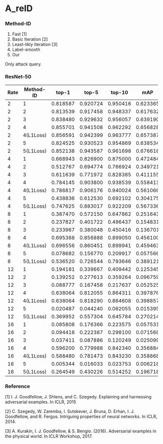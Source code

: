 # A_reID

### Method-ID
1. Fast [1]
2. Basic Iteration [2]
3. Least-likly Iteration [3] 
4. Label-smooth 
5. Our 

Only attack query. 
### ResNet-50
|Rate  | Method-ID | top-1 | top-5 | top-10 | mAP|
| ---- | --------- | ----- | ----- | ------ | -- |
|2 | 1 | 0.818587 | 0.920724 | 0.950416 | 0.623365 |
|2 | 2 | 0.813539 | 0.917458 | 0.948337 | 0.617632 |
|2 | 3 | 0.838480 | 0.929632 | 0.956057 | 0.639190 |
|2 | 4 | 0.855701 | 0.941508 | 0.962292 | 0.656828 |
|2 | 4(L1Loss) | 0.856591 | 0.942399 | 0.963777 | 0.657387 |
|2 | 5 | 0.824525 | 0.930523 | 0.954869 | 0.638534 |
|2 | 5(L1Loss) | 0.852138 | 0.943587 | 0.961698 | 0.676618 |
|4 | 1 | 0.668943 | 0.826900 | 0.875000 | 0.472484 |
|4 | 2 | 0.512767 | 0.694774 | 0.766924 | 0.349721 |
|4 | 3 | 0.611639 | 0.771972 | 0.828385 | 0.411155 |
|4 | 4 | 0.784145 | 0.903800 | 0.938539 | 0.558413 |
|4 | 4(L1Loss) | 0.786817 | 0.906176 | 0.940024 | 0.561066 |
|4 | 5 | 0.438836 | 0.612530 | 0.692102 | 0.304175 |
|4 | 5(L1Loss) | 0.747625 | 0.883017 | 0.922209 | 0.567336 |
|8 | 1 | 0.387470 | 0.572150 | 0.647862 | 0.251643 |
|8 | 2 | 0.237827 | 0.401722 | 0.496437 | 0.154831 |
|8 | 3 | 0.233967 | 0.380048 | 0.450416 | 0.136701 |
|8 | 4 | 0.695368 | 0.856888 | 0.899050 | 0.456100 | 
|8 | 4(L1Loss) | 0.696556 | 0.860451 | 0.899941 | 0.459463 |
|8 | 5 | 0.078682 | 0.156770 | 0.209917 | 0.057566 |
|8 | 5(L1Loss) | 0.536520 | 0.726544 | 0.793646 | 0.389121 |
|12 | 1 | 0.194181 | 0.339667 | 0.409442 | 0.125345 |
|12 | 2 | 0.139252 | 0.277613 | 0.359264 | 0.096759 |
|12 | 3 | 0.088777 | 0.167458 | 0.217637 | 0.052525 |
|12 | 4 | 0.638064 | 0.812055 | 0.864311 | 0.397876 |
|12 | 4(L1Loss) | 0.638064 | 0.818290 | 0.864608 | 0.398857 |
|12 | 5 | 0.020487 | 0.044240 | 0.062055 | 0.015395 |
|12 | 5(L1Loss) | 0.369952 | 0.557304 | 0.645784 | 0.270214 |
|16 | 1 | 0.085808 | 0.176366 | 0.223575 | 0.057531 |
|16 | 2 | 0.094418 | 0.222387 | 0.298100 | 0.071568 |
|16 | 3 | 0.037411 | 0.087886 | 0.120249 | 0.025099 |
|16 | 4 | 0.596200 | 0.779988 | 0.842340 | 0.356884 |
|16 | 4(L1Loss) | 0.588480 | 0.781473 | 0.843230 | 0.358868 |
|16 | 5 | 0.005344 | 0.016033 | 0.023753 | 0.006218 |
|16 | 5(L1Loss) | 0.264549 | 0.430226 | 0.514252 | 0.196718 |

### Reference
[1] I. J. Goodfellow, J. Shlens, and C. Szegedy. Explaining and harnessing adversarial examples. In ICLR, 2015

[2] C. Szegedy, W. Zaremba, I. Sutskever, J. Bruna, D. Erhan, I. J. Goodfellow, and R. Fergus. Intriguing properties of
neural networks. In ICLR, 2014.

[3] A. Kurakin, I. J. Goodfellow, & S. Bengio. (2016). Adversarial examples in the physical world. In ICLR Workshop, 2017.
